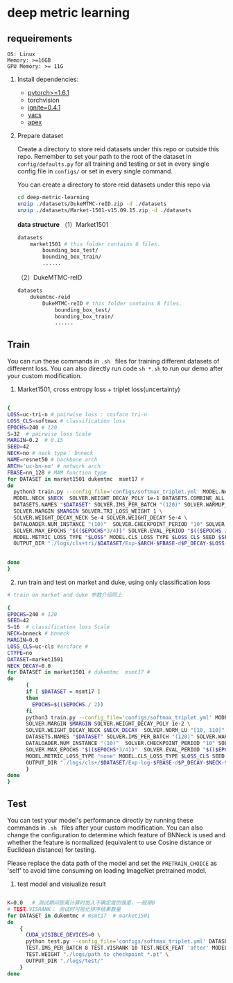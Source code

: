 # deep metric learning

## requeirements
    OS: Linux 
    Memory: >=16GB 
    GPU Memory: >= 11G 

1. Install dependencies:
    - [pytorch>=1.6.1](https://pytorch.org/)
    - torchvision
    - [ignite=0.4.1](https://github.com/pytorch/ignite) 
    - [yacs](https://github.com/rbgirshick/yacs)
    - [apex](https://github.com/NVIDIA/apex)

2. Prepare dataset

    Create a directory to store reid datasets under this repo or outside this repo. Remember to set your path to the root of the dataset in `config/defaults.py` for all training and testing or set in every single config file in `configs/` or set in every single command.

    You can create a directory to store reid datasets under this repo via

    ```bash
    cd deep-metric-learning
    unzip ./datasets/DukeMTMC-reID.zip -d ./datasets
    unzip ./datasets/Market-1501-v15.09.15.zip -d ./datasets
    ```
    **data structure**
    （1）Market1501
    ```bash
    datasets
        market1501 # this folder contains 6 files.
            bounding_box_test/
            bounding_box_train/
            ......
    ```
    （2）DukeMTMC-reID
    ```bash
    datasets
        dukemtmc-reid
        	DukeMTMC-reID # this folder contains 8 files.
            	bounding_box_test/
            	bounding_box_train/
            	......
    ```


## Train
You can run these commands in  `.sh ` files for training different datasets of differernt loss.  You can also directly run code `sh *.sh` to run our demo after your custom modification.

1. Market1501, cross entropy loss + triplet loss(uncertainty)

```bash

{
LOSS=uc-tri-n # pairwise loss : cosface tri-n
LOSS_CLS=softmax # classification loss 
EPOCHS=240 # 120
S=32  # pairwise loss Scale
MARGIN=0.2  # 0.15
SEED=42
NECK=no # neck type： bnneck 
NAME=resnet50 # backbone arch
ARCH='uc-bn-no' # network arch
FBASE=nn_128 # MAM function type
for DATASET in market1501 dukemtmc  msmt17 #
do
  python3 train.py --config_file='configs/softmax_triplet.yml' MODEL.NAME $NAME  \
  MODEL.NECK $NECK  SOLVER.WEIGHT_DECAY_POLY 1e-1 DATASETS.COMBINE_ALL "False" \
  DATASETS.NAMES "$DATASET" SOLVER.IMS_PER_BATCH "(120)" SOLVER.WARMUP_ITERS "$(($EPOCHS / 12))" MODEL.ARCH $ARCH \
  SOLVER.MARGIN $MARGIN SOLVER.TRI_LOSS_WEIGHT 1 \
  SOLVER.WEIGHT_DECAY_NECK 5e-4 SOLVER.WEIGHT_DECAY 5e-4 \
  DATALOADER.NUM_INSTANCE "(10)"  SOLVER.CHECKPOINT_PERIOD "10" SOLVER.STEPS "$(($EPOCHS/4)), $(($EPOCHS*2/4))" \
  SOLVER.MAX_EPOCHS "$(($EPOCHS*3/4))" SOLVER.EVAL_PERIOD "$(($EPOCHS / 4))" SOLVER.S $S \
  MODEL.METRIC_LOSS_TYPE "$LOSS" MODEL.CLS_LOSS_TYPE $LOSS_CLS SEED $SEED MODEL.F_BASE $FBASE \
  OUTPUT_DIR "./logs/cls+tri/$DATASET/Exp-$ARCH-$FBASE-d$P_DECAY-$LOSS-s$S-$LOSS_CLS-10*12-m$MARGIN-g$G" \

  
done
}


```

2. run train and test on market and duke, using only classification loss
```bash
# train on market and duke 参数介绍同上
    
{
EPOCHS=240 # 120
SEED=42
S=16  # classification loss Scale
NECK=bnneck # bnneck
MARGIN=0.0
LOSS_CLS=uc-cls #arcface #
CTYPE=no
DATASET=market1501
NECK_DECAY=0.0
for DATASET in market1501 # dukemtmc  msmt17 #
do
      {
      if [ $DATASET = msmt17 ]
      then
        EPOCHS=$(($EPOCHS / 2))
      fi
      python3 train.py --config_file='configs/softmax_triplet.yml' MODEL.NAME "resnet50" \
      SOLVER.MARGIN $MARGIN SOLVER.WEIGHT_DECAY_POLY 1e-2 \
      SOLVER.WEIGHT_DECAY_NECK $NECK_DECAY  SOLVER.NORM_LU "[10, 110]" \
      DATASETS.NAMES "$DATASET" SOLVER.IMS_PER_BATCH "(120)" SOLVER.WARMUP_ITERS "$(($EPOCHS / 12))" MODEL.ARCH "clsuc" \
      DATALOADER.NUM_INSTANCE "(10)"  SOLVER.CHECKPOINT_PERIOD "10" SOLVER.STEPS "$(($EPOCHS/4)), $(($EPOCHS*2/4))" \
      SOLVER.MAX_EPOCHS "$(($EPOCHS*3/4))"  SOLVER.EVAL_PERIOD "$(($EPOCHS/12))" SOLVER.CS $S MODEL.NECK $NECK \
      MODEL.METRIC_LOSS_TYPE "none" MODEL.CLS_LOSS_TYPE $LOSS_CLS SEED $SEED MODEL.F_BASE $FBASE \
      OUTPUT_DIR "./logs/cls+/$DATASET/Exp-log-$FBASE-d$P_DECAY-$NECK-$LOSS_CLS-10*12-s$S-m$MARGIN-g$G"
      }
done
}
```


## Test
You can test your model's performance directly by running these commands in `.sh ` files after your custom modification. You can also change the configuration to determine which feature of BNNeck is used and whether the feature is normalized (equivalent to use Cosine distance or Euclidean distance) for testing.

Please replace the data path of the model and set the `PRETRAIN_CHOICE` as 'self' to avoid time consuming on loading ImageNet pretrained model.

1. test model and visiualize result

```bash

K=0.0   # 测试期间距离计算时加入不确定度的强度，一般用0
# TEST.VISRANK： 测试时可视化排序结果数量
for DATASET in dukemtmc # msmt17  # market1501
do
    {
      CUDA_VISIBLE_DEVICES=0 \
      python test.py --config_file='configs/softmax_triplet.yml' DATASETS.NAMES $DATASET \
      TEST.IMS_PER_BATCH 8 TEST.VISRANK 10 TEST.NECK_FEAT 'after' MODEL.ARCH "clsuc" MODEL.NAME 'resnet50' \
      TEST.WEIGHT "./logs/path to checkpoint *.pt" \
      OUTPUT_DIR "./logs/test/"
    }
done
```
